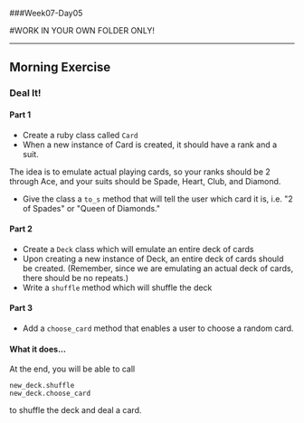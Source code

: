 ###Week07-Day05

#WORK IN YOUR OWN FOLDER ONLY!

---

## Morning Exercise


### Deal It!


#### Part 1
- Create a ruby class called `Card`
- When a new instance of Card is created, it should have a rank and a suit.

The idea is to emulate actual playing cards, so your ranks should be 2 through Ace, and your suits should be Spade, Heart, Club, and Diamond.

- Give the class a `to_s` method that will tell the user which card it is, i.e. "2 of Spades" or "Queen of Diamonds."


#### Part 2
- Create a `Deck` class which will emulate an entire deck of cards
- Upon creating a new instance of Deck, an entire deck of cards should be created. (Remember, since we are emulating an actual deck of cards, there should be no repeats.)
- Write a `shuffle` method which will shuffle the deck


#### Part 3
- Add a `choose_card` method that enables a user to choose a random card.


#### What it does...

At the end, you will be able to call

	new_deck.shuffle
	new_deck.choose_card

to shuffle the deck and deal a card.
